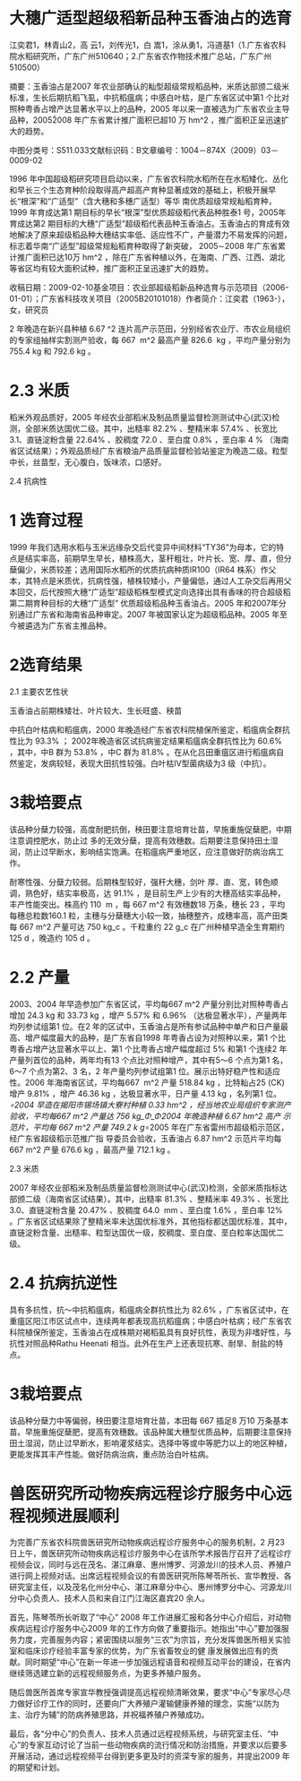 # 大穗广适型超级稻新品种玉香油占的选育

江奕君1，林青山2，高 云1，刘传光1，白 嵩1，涂从勇1，冯道基1（1.广东省农科院水稻研究所，广东广州510640；2.广东省农作物技术推广总站，广东广州510500）

摘要：玉香油占是2007 年农业部确认的籼型超级常规稻品种，米质达部颁二级米标准，生长后期抗稻飞虱，中抗稻瘟病；中感白叶枯，是广东省区试中第1 个比对照种粤香占增产达显著水平以上的品种，2005 年以来一直被选为广东省农业主导品种，20052̃008 年广东省累计推广面积已超10 万 hm^2 ，推广面积正呈迅速扩大的趋势。

中图分类号：S511.033文献标识码：B文章编号：1004－874X（2009）03－0009-02

1996 年中国超级稻研究项目启动以来，广东省农科院水稻所在在水稻矮化、丛化和早长三个生态育种阶段取得高产超高产育种显著成效的基础上，积极开展早长“根深”和“广适型”（含大穗和多穗广适型）等华 南优质超级常规籼稻育种，1999 年育成达第1 期目标的早长“根深”型优质超级稻代表品种胜泰1 号，2005年育成达第2 期目标的大穗“广适型”超级稻代表品种玉香油占。玉香油占的育成有效地解决了原来超级稻品种大穗结实率低、适应性不广，产量潜力不易发挥的问题，标志着华南“广适型”超级常规籼稻育种取得了新突破， 2005∼2008 年广东省累计推广面积已达10万 hm^2 ，除在广东省种植以外，在海南、广西、江西、湖北等省区均有较大面积试种，推广面积正呈迅速扩大的趋势。

收稿日期：2009-02-10基金项目：农业部超级稻新品种选育与示范项目（2006-01-01）；广东省科技攻关项目（2005B20101018）作者简介：江奕君（1963-），女，研究员

2 年晚造在新兴县种植 6.67 ^2 连片高产示范田，分别经省农业厅、市农业局组织的专家组抽样实割测产验收，每 667  m^2 最高产量 826.6  kg ，平均产量分别为 755.4 kg 和 792.6 kg 。

# 2.3 米质

稻米外观品质好，2005 年经农业部稻米及制品质量监督检测测试中心(武汉)检测，全部米质达国优二级。其中，出糙率 82.2% 、整精米率 57.4% 、长宽比3.1、直链淀粉含量 22.64% 、胶稠度 72.0 、垩白度 0.8% ，垩白率 4 % （海南省区试结果）；外观品质经广东省粮油产品质量监督检验站鉴定为晚造二级。粒型中长，丝苗型，无心腹白，饭味浓，口感好。

2.4 抗病性

# 1 选育过程

1999 年我们选用水稻与玉米远缘杂交后代变异中间材料“TY36”为母本，它的特点是结实率高，前期早生早长，植株高大，茎秆粗壮，叶片长、宽、厚、直，但分蘖偏少，米质较差；选用国际水稻所的优质抗病种质IR100（IR64 株系）作父本，其特点是米质优，抗病性强，植株较矮小，产量偏低，通过人工杂交后再用父本回交，后代按照大穗“广适型”超级稻株型模式定向选择出具有香味的符合超级稻第二期育种目标的大穗“广适型” 优质超级稻品种玉香油占。2005 年和2007年分别通过广东省和海南省品种审定。2007 年被国家认定为超级稻品种。2005 年至今被遴选为广东省主推品种。

# 2选育结果

2.1 主要农艺性状

玉香油占前期株矮壮、叶片较大、生长旺盛、秧苗

中抗白叶枯病和稻瘟病，2000 年晚造经广东省农科院植保所鉴定，稻瘟病全群抗性比为 93.3% ； 2002年晚造省区试抗病鉴定结果稻瘟病全群抗性比为 60.6% ，其中，中B 群为 53.8% ，中C 群为 81.8% 。在从化吕田重瘟区进行稻瘟病自然鉴定，发病较轻，表现大田抗性较强。白叶枯Ⅳ型菌病级为3 级（中抗）。

# 3栽培要点

该品种分蘖力较强，高度耐肥抗倒，秧田要注意培育壮苗，早施重施促蘖肥，中期注意调控肥水，防止过 多的无效分蘖，提高有效穗数。后期要注意保持田土湿润，防止过早断水，影响结实饱满。在稻瘟病严重地区，应注意做好防病治病工作。

耐寒性强、分蘖力较弱。后期株型较好，强秆大穗，剑叶 厚、直、宽，转色顺调，熟色好，结实率极高，达 91.1% ，是目前生产上少有的大穗高结实率品种，丰产性能突出。株高约 110  m ，每 667 m^2 有效穗数18 万条，穗长 23 ，平均每穗总粒数160.1 粒，主穗与分蘖穗大小较一致，抽穗整齐，成穗率高，高产田类每 667 m^2 产量可达 750 kg_c 。千粒重约 22 g_c 在广州种植早造全生育期约 125 d ，晚造约 105 d 。

# 2.2 产量

2003、2004 年早造参加广东省区试，平均每667 m^2 产量分别比对照种粤香占增加 24.3 kg 和 33.73 kg ，增产 5.57% 和 6.96% （达极显著水平），产量两年均列参试组第1 位。在2 年的区试中，玉香油占是所有参试品种中单产和日产量最高、增产幅度最大的品种，是广东省自1998 年粤香占设为对照种以来，第1 个比粤香占增产达显著水平以上、第1 个比粤香占增产幅度超过 5% 和第1 个连续2 年产量列首位的品种，两年均有13 个点比对照种增产，其中有5～6 个点为第1 名，6～7 个点为第2、3 名，2 年产量均列参试组第1 位。展示出特好稳产性和适应性。2006 年海南省区试，平均每667  m^2 产量 518.84 kg ，比特籼占25 (CK) 增产  9.81% ，增产 46.36 kg ，达极显著水平，日产量 4.13 kg ，名列第1 位。 _∘2004 早造在揭阳市锡场镇大寮村种植 0.33 hm^2 ，经当地农业局组织专家测产验收，平均每667 m^2 产量达 756 kg_Φ_Φ2004 年晚造种植 6.67 hm^2 高产 示范片，平均每 667 m^2 产量 749.2 k g_∘2005 年在广东省雷州市超级稻示范区，经广东省超级稻示范推广指 导委员会验收，玉香油占 6.87 hm^2 示范片平均每667 m^2 产量 676.6 kg ，最高产量 712.1 kg 。

2.3 米质

2007 年经农业部稻米及制品质量监督检测测试中心(武汉)检测，全部米质指标达部颁二级（海南省区试结果）。其中，出糙率 81.3% 、整精米率 49.3% 、长宽比3.0、直链淀粉含量 20.47% 、胶稠度 64.0  mm 、垩白度 1.6% ，垩白率 12% 。广东省区试结果除了整精米率未达国优标准外，其他指标都达国优标准，其中，直链淀粉含量、出糙率、粒型达国优一级，胶稠度、垩白度、垩白粒率达国优二级。

# 2.4 抗病抗逆性

具有多抗性，抗～中抗稻瘟病，稻瘟病全群抗性比为 82.6% ，广东省区试中，在重瘟区阳江市区试点中，连续两年都表现高抗稻瘟病；中感白叶枯病；经广东省农科院植保所鉴定，玉香油占在成株期对褐稻虱具有良好抗性，表现为非嗜好性，与抗性对照品种Rathu Heenati 相当。此外在生产上还表现抗寒、耐旱、耐盐的特点。

# 3栽培要点

该品种分蘖力中等偏弱，秧田要注意培育壮苗，本田每 667 插足8 万1̃0 万条基本苗。早施重施促蘖肥，提高有效穗数。该品种属大穗型优质品种，后期要注意保持田土湿润，防止过早断水，影响灌浆结实。选择中等或中等肥力以上的地区种植，更能发挥其丰产性能。做好防病治病，重点防治白叶枯病。

# 兽医研究所动物疾病远程诊疗服务中心远程视频进展顺利

为完善广东省农科院兽医研究所动物疾病远程诊疗服务中心的服务机制，2 月23 日上午，兽医研究所动物疾病远程诊疗服务中心在该所学术报告厅召开了远程诊疗视频会议，同时与远在茂名、湛江麻章、惠州博罗、河源龙川的技术人员、养殖户进行网上视频对话。出席远程视频会议的有兽医研究所陈琴苓所长、宣华教授、各研究室主任，以及茂名化州分中心、湛江麻章分中心、惠州博罗分中心、河源龙川分中心负责人、技术人员和来自江门江海区嘉宾20 余人。

首先，陈琴苓所长听取了“中心” 2008 年工作进展汇报和各分中心介绍后，对动物疾病远程诊疗服务中心2009 年的工作方向做了重要指示。她指出“中心”要加强服务力度，完善服务内容；紧密围绕以服务“三农”为宗旨，充分发挥兽医所相关实验室和临床诊疗经验丰富专家的优势，为广东省畜牧业的健 康发展做出应有的贡献。同时期望“中心”在新一年进一步加强远程语音和视频互动平台的建设，在省内继续筛选建立新的远程视频服务点，为更多养殖户服务。

随后兽医所首席专家宣华教授强调提高远程视频清晰效果，要求“中心”专家尽心尽力做好诊疗工作的同时，还要向广大养殖户灌输健康养殖的理念，实施“以防为主、治疗为辅”的防病养殖思路，并祝福养殖户养殖成功。

最后，各“分中心”的负责人、技术人员通过远程视频系统，与研究室主任、“中心”的专家互动讨论了当前一些动物疾病的流行情况和防治措施，并要求以后要多开展活动，通过远程视频平台得到更多更及时的资深专家的服务，并提出2009 年的期望和计划。